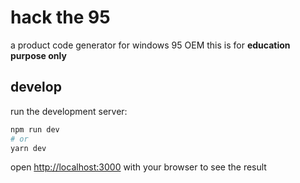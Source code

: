 # hack the 95
a product code generator for windows 95 OEM
this is for <strong>education purpose only</strong>

## develop

run the development server:

```bash
npm run dev
# or
yarn dev
```

open [http://localhost:3000](http://localhost:3000) with your browser to see the result